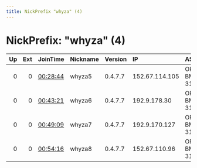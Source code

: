 ```yaml
---
title: NickPrefix "whyza" (4)
---
```


# NickPrefix: "whyza" (4)

|   Up |   Ext | JoinTime                                                                                              | Nickname   | Version   | IP             | AS               | CC   |   ORp |   Dirp | OS    | Contact          |   eFamMembers |
|-----:|------:|:------------------------------------------------------------------------------------------------------|:-----------|:----------|:---------------|:-----------------|:-----|------:|-------:|:------|:-----------------|--------------:|
|    0 |     0 | [00:28:44](https://nusenu.github.io/OrNetStats/w/relay/744A697979D509D0CC1BFB61540DDABDAEF7B274.html) | whyza5     | 0.4.7.7   | 152.67.114.105 | ORACLE-BMC-31898 | us   |   443 |      0 | Linux | rossco@whyza.net |             7 |
|    0 |     0 | [00:43:21](https://nusenu.github.io/OrNetStats/w/relay/94020CCB777CF3DF7B14E05DFD1605097E579BFF.html) | whyza6     | 0.4.7.7   | 192.9.178.30   | ORACLE-BMC-31898 | us   |   443 |      0 | Linux | rossco@whyza.net |             7 |
|    0 |     0 | [00:49:09](https://nusenu.github.io/OrNetStats/w/relay/20D51246E83BB9760F30C6786139A83897BE0D3E.html) | whyza7     | 0.4.7.7   | 192.9.170.127  | ORACLE-BMC-31898 | us   |   443 |      0 | Linux | rossco@whyza.net |             7 |
|    0 |     0 | [00:54:16](https://nusenu.github.io/OrNetStats/w/relay/27CE80393A0DEA6FFE9AA834D76903F079502AD1.html) | whyza8     | 0.4.7.7   | 152.67.110.96  | ORACLE-BMC-31898 | us   |   443 |      0 | Linux | rossco@whyza.net |             7 |
